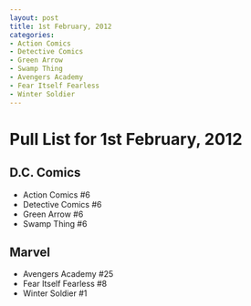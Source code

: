```yaml
---
layout: post
title: 1st February, 2012
categories:
- Action Comics
- Detective Comics
- Green Arrow
- Swamp Thing
- Avengers Academy
- Fear Itself Fearless
- Winter Soldier
---
```


# Pull List for 1st February, 2012

## D.C. Comics

* Action Comics #6
* Detective Comics #6
* Green Arrow #6
* Swamp Thing #6

## Marvel

* Avengers Academy #25
* Fear Itself Fearless #8
* Winter Soldier #1